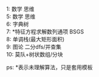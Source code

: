 1: 数学 思维  
5: 数学 思维  
6: 字典树  
7: *特征方程求解数列通项 BSGS  
8: 单调栈(最大矩形面积)  
9: 图论 二分dfs/并查集  
10: 莫队+树状数组/分块
   
ps: *表示未理解算法，只是套用模板